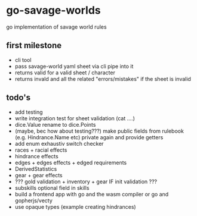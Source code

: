 # go-savage-worlds
go implementation of savage world rules

## first milestone
- cli tool
- pass savage-world yaml sheet via cli pipe into it
- returns valid for a valid sheet / character
- returns invald and all the related "errors/mistakes" if the sheet is invalid

## todo's
- add testing
- write integration test for sheet validation (cat ....)
- dice.Value rename to dice.Points
- (maybe, bec how about testing???) make public fields from rulebook (e.g. Hindrance.Name etc) private again and provide getters
- add enum exhaustiv switch checker
- races + racial effects
- hindrance effects
- edges + edges effects + edged requirements
- DerivedStatistics
- gear + gear effects
- ??? gold validation + inventory + gear IF init validation ???
- subskills optional field in skills
- build a frontend app with go and the wasm compiler or go and gopherjs/vecty
- use opaque types (example creating hindrances)
